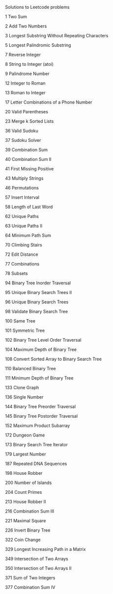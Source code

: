 Solutions to Leetcode problems

1   Two Sum

2   Add Two Numbers

3   Longest Substring Without Repeating Characters  

5   Longest Palindromic Substring

7   Reverse Integer

8   String to Integer (atoi)  

9   Palindrome Number

12  Integer to Roman

13  Roman to Integer

17  Letter Combinations of a Phone Number

20  Valid Parentheses

23  Merge k Sorted Lists

36  Valid Sudoku

37  Sudoku Solver

39  Combination Sum

40  Combination Sum II

41  First Missing Positive

43  Multiply Strings

46  Permutations

57  Insert Interval 

58  Length of Last Word 

62  Unique Paths

63  Unique Paths II

64  Minimum Path Sum

70  Climbing Stairs

72  Edit Distance

77  Combinations

78  Subsets

94 Binary Tree Inorder Traversal

95  Unique Binary Search Trees II

96  Unique Binary Search Trees

98  Validate Binary Search Tree

100 Same Tree

101 Symmetric Tree

102 Binary Tree Level Order Traversal  

104 Maximum Depth of Binary Tree

108 Convert Sorted Array to Binary Search Tree

110 Balanced Binary Tree

111 Minimum Depth of Binary Tree 

133 Clone Graph

136 Single Number

144 Binary Tree Preorder Traversal  

145 Binary Tree Postorder Traversal  

152 Maximum Product Subarray

172 Dungeon Game

173 Binary Search Tree Iterator

179 Largest Number

187 Repeated DNA Sequences

198 House Robber

200 Number of Islands  

204 Count Primes

213 House Robber II

216 Combination Sum III

221 Maximal Square

226 Invert Binary Tree

322 Coin Change

329 Longest Increasing Path in a Matrix

349 Intersection of Two Arrays

350 Intersection of Two Arrays II

371 Sum of Two Integers

377 Combination Sum IV
